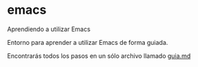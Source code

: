 # emacs
Aprendiendo a utilizar Emacs

Entorno para aprender a utilizar Emacs de forma guiada.

Encontrarás todos los pasos en un sólo archivo llamado [guia.md](guia.md)

